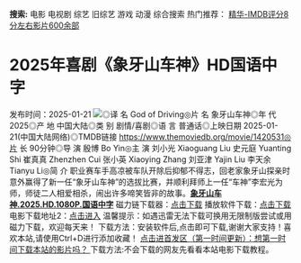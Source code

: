 **搜索:** 电影 电视剧 综艺 旧综艺 游戏 动漫 综合搜索 热门推荐： [精华-IMDB评分8分左右影片600余部](https://www.dytt8.com/html/gndy/jddy/20160320/50510.html)
# 2025年喜剧《象牙山车神》HD国语中字
发布时间：2025-01-21 
![](https://g.imgtg.com/uploads/5829/678e293841a52.jpg)◎译 名 God of Driving◎片 名 象牙山车神◎年 代 2025◎产 地 中国大陆◎类 别 剧情/喜剧◎语 言 普通话◎上映日期 2025-01-21(中国大陆网络)◎TMDB链接 https://www.themoviedb.org/movie/1420531◎片 长 90分钟◎导 演 殷博 Bo Yin◎主 演 刘小光 Xiaoguang Liu 史元庭 Yuanting Shi 崔真真 Zhenzhen Cui 张小英 Xiaoying Zhang 刘亚津 Yajin Liu 李天余 Tianyu Li◎简 介 职业赛车手高凉被车队开除后抑郁不得志，回老家象牙山探亲时意外赢得了新一任“象牙山车神”的选拔比赛，并顺利拜师上一任“车神”李宏光为师，师徒二人相爱相杀，闹出许多啼笑皆非的故事。[**象牙山车神.2025.HD.1080P.国语中字**](magnet:?xt=urn:btih:4eabe576ec3ff75708b10672b489b39274e491ec&dn=%e9%98%b3%e5%85%89%e7%94%b5%e5%bd%b1dygod.org.%e8%b1%a1%e7%89%99%e5%b1%b1%e8%bd%a6%e7%a5%9e.2025.HD.1080P.%e5%9b%bd%e8%af%ad%e4%b8%ad%e5%ad%97.mkv&tr=udp%3a%2f%2ftracker.opentrackr.org%3a1337%2fannounce&tr=udp%3a%2f%2fexodus.desync.com%3a6969%2fannounce) 磁力链下载器：[点击下载](https://dygod.org/js/bt.htm "qBittorrent") 播放软件下载：[点击下载](https://dygod.org/js/player.htm "PotPlayer") 电影下载地址2：[点击进入](https://dygod.org/ "阳光电影") 温馨提示：如遇迅雷无法下载可换用无限制版尝试或用磁力下载，欢迎每天来！  下载方法：安装软件后,点击即可下载,谢谢大家支持！喜欢本站,请使用Ctrl+D进行添加收藏！ [点击进首发区（第一时间更新）：想第一时间下载本站的影片吗？ ](https://www.ygdy8.net/)下载方法:不会下载的网友先看看本站电影下载教程。